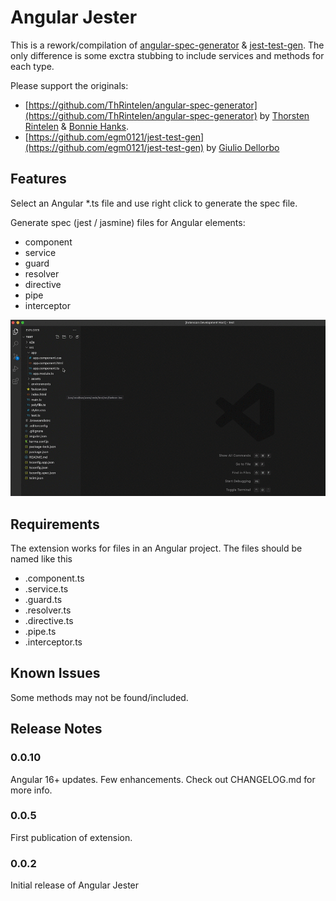 # Angular Jester

This is a rework/compilation of [angular-spec-generator](https://github.com/ThRintelen/angular-spec-generator) & [jest-test-gen](https://github.com/egm0121/jest-test-gen). The only difference is some exctra stubbing to include services and methods for each type.

Please support the originals:

-   [https://github.com/ThRintelen/angular-spec-generator](https://github.com/ThRintelen/angular-spec-generator) by [Thorsten Rintelen](https://github.com/ThRintelen) & [Bonnie Hanks](https://github.com/bonnie-gaggle).
-   [https://github.com/egm0121/jest-test-gen](https://github.com/egm0121/jest-test-gen) by [Giulio Dellorbo](https://github.com/egm0121)

## Features

Select an Angular \*.ts file and use right click to generate the spec file.

Generate spec (jest / jasmine) files for Angular elements:

-   component
-   service
-   guard
-   resolver
-   directive
-   pipe
-   interceptor

![](/src/images/extension.gif)

## Requirements

The extension works for files in an Angular project. The files should be named like this

-   .component.ts
-   .service.ts
-   .guard.ts
-   .resolver.ts
-   .directive.ts
-   .pipe.ts
-   .interceptor.ts

## Known Issues

Some methods may not be found/included.

## Release Notes

### 0.0.10

Angular 16+ updates. Few enhancements. Check out CHANGELOG.md for more info.

### 0.0.5

First publication of extension.

### 0.0.2

Initial release of Angular Jester
